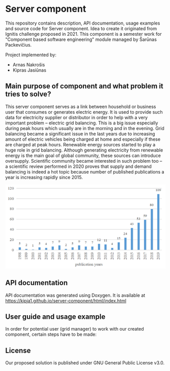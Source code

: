 # Server component

This repository contains description, API documentation, usage examples and source code for Server component. Idea to create it originated from Ignitis challenge proposed in 2021. This component is a semester work for "Component based software engineering" module managed by Šarūnas Packevičius.

Project implemented by:
* Arnas Nakrošis
* Kipras Jasiūnas

## Main purpose of component and what problem it tries to solve?

This server component serves as a link between household or business user that consumes or generates electric energy. It is used to provide such data for electricity supplier or distributor in order to help with a very important problem – electric grid balancing. This is a big issue especially during peak hours which usually are in the morning and in the evening. Grid balancing became a significant issue in the last years due to increasing amount of electric vehicles being charged at home and especially if these are charged at peak hours. Renewable energy sources started to play a huge role in grid balancing. Although generating electricity from renewable energy is the main goal of global community, these sources can introduce oversupply. Scientific community became interested in such problem too – a scientific review performed in 2020 proves that supply and demand balancing is indeed a hot topic because number of published publications a year is increasing rapidly since 2015.

![Image of Publications](https://github.com/kipja1/server-component/blob/main/photos/publications.PNG)

## API documentation
API documentation was generated using Doxygen. It is available at https://kipja1.github.io/server-component/html/index.html

## User guide and usage example

In order for potential user (grid manager) to work with our created component, certain steps have to be made:

## License
Our proposed solution is published under GNU General Public License v3.0.

